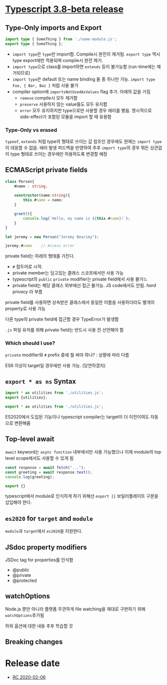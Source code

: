 # [Typescript 3.8-beta release](https://devblogs.microsoft.com/typescript/announcing-typescript-3-8-beta/)

## Type-Only imports and Export
```typescript
import type { SomeThing } from './some-module.js';
export type { SomeThing };
```

- `import type`은 `type`만 import함. Compile시 완전히 제거됨. `export type` 역시 type export에만 적용되며 compile시 완전 제거.
- `import type`으로 class를 import하면 `extends` 등이 불가능함 (run-time에는 제거되므로)
- `import type`은 default 또는 name binding 둘 중 하나만 가능. `import type Foo, { Bar, Baz }` 처럼 사용 불가
- compiler option에 `importsNotUsedAsValues` flag 추가. 아래의 값을 가짐
  - `remove` compile시 모두 제거함
  - `preserve` 사용하지 않는 value들도 모두 유지함
  - `error` 모두 유지하지만 type으로만 사용할 경우 에러를 뱉음. 명시적으로 side-effect가 포함된 모듈을 import 할 때 유용함

### Type-Only vs erased
`typeof`, `extends` 처럼 type의 형태로 쓰이는 값 참조인 경우에도 현재는 `import type`이 대응할 수 없음. 에러 발생 피드백을 반영하여 추후 `import type`의 경우 뭐든 상관없이 type 형태로 쓰이는 경우에만 허용하도록 변경할 예정

## ECMAScript private fields
```typescript
class Person{
    #name : string,
    
    constructor(name:string){
        this.#name = name;
    }

    greet(){
        console.log(`Hello, my name is ${this.#name}!`);
    }
}

let jeremy = new Person("Jeremy Bearimy");

jeremy.#name    // Access error
```
private field는 아래의 형태를 가진다.

- `#` 접두어로 시작.
- private member는 담고있는 클래스 스코프에서만 사용 가능
- typescript의 `public` `private` modifier는 private field에서 사용 불가느
- private field는 해당 클래스 외부에선 접근 불가능. JS code에서도 안됨. *hard privacy* 라 부름

private field를 사용하면 상속받은 클래스에서 동일한 이름을 사용하더라도 별개의 property로 사용 가능

다른 type의 private field에 접근할 경우 TypeError가 발생함

`.js` 파일 유저를 위해 private field는 반드시 사용 전 선언해야 함

### Which should I use?
`private` modifier와 `#` prefix 중에 뭘 써야 하나? : 상황에 따라 다름

ES6 이상이 target일 경우에만 사용 가능. (당연하겠지)

## `export * as ns` Syntax
```typescript
import * as utilities from './utilities.js';
export {utilities};
```

```typescript
export * as utilities from './utilities.js';
```
ES2020에서 도입된 기능이나 typescript compiler는 target이 더 이전이여도 자동으로 변환해줌

## Top-level await
`await` keyword는 `async function` 내부에서만 사용 가능했으나 이제 module의 top level scope에서도 사용할 수 있게 됨
```typescript
const response = await fetch("...");
const greeting = await response.text();
console.log(greeting);

export {}
```

typescript에서 module로 인식하게 하기 위해선 `export {}` 보일러플레이트 구문을 삽입해야 한다.

## `es2020` for `target` and `module`
`module`과 `target`에서 `es2020`을 지원한다.

## JSdoc property modifiers
JSDoc tag for properties를 인식함

- @public
- @private
- @protected

## watchOptions
Node.js 뿐만 아니라 플랫폼 무관하게 file watching을 제대로 구현하기 위해 `watchOptions`추가됨

하위 옵션에 대한 내용 추후 학습할 것

## Breaking changes

# Release date
- [RC 2020-02-06](https://devblogs.microsoft.com/typescript/announcing-typescript-3-8-rc/)